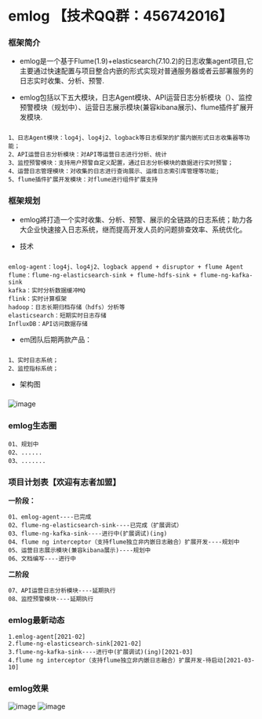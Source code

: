#  **emlog**  【技术QQ群：456742016】
### 框架简介

- emlog是一个基于Flume(1.9)+elasticsearch(7.10.2)的日志收集agent项目,它主要通过快速配置与项目整合内嵌的形式实现对普通服务器或者云部署服务的日志实时收集、分析、预警.

- emlog包括以下五大模块，日志Agent模块、API运营日志分析模块（）、监控预警模块（规划中）、运营日志展示模块(兼容kibana展示)、flume插件扩展开发模块.

### 
    1、日志Agent模块：log4j、log4j2、logback等日志框架的扩展内嵌形式日志收集器等功能； 
    2、API运营日志分析模块：对API等运营日志进行分析、统计
    3、监控预警模块：支持用户预警自定义配置，通过日志分析模块的数据进行实时预警；
    4、运营日志管理模块：对收集的日志进行查询展示、运维日志索引库管理等功能;
    5、flume插件扩展开发模块：对flume进行组件扩展支持

### 框架规划   
- emlog將打造一个实时收集、分析、预警、展示的全链路的日志系统；助力各大企业快速接入日志系统，继而提高开发人员的问题排查效率、系统优化。

- 技术
### 

    emlog-agent：log4j、log4j2、logback append + disruptor + flume Agent
    flume：flume-ng-elasticsearch-sink + flume-hdfs-sink + flume-ng-kafka-sink
    kafka：实时分析数据缓冲MQ
    flink：实时计算框架
    hadoop：日志长期归档存储（hdfs）分析等
    elasticsearch：短期实时日志存储
    InfluxDB：API访问数据存储
   
- em团队后期两款产品：
###
    1、实时日志系统；
    2、监控指标系统；
    
- 架构图
###

![image](https://user-images.githubusercontent.com/29231108/109388704-b74d5380-7943-11eb-9634-fe47f97d75ae.png)


### emlog生态圈

    01、规划中
    02、......
    03、.......
    
### 项目计划表【欢迎有志者加盟】
**一阶段：** 

    01、emlog-agent----已完成
    02、flume-ng-elasticsearch-sink----已完成（扩展调试）
    03、flume-ng-kafka-sink----进行中(扩展调试)(ing)
    04、flume ng interceptor（支持flume独立非内嵌日志融合）扩展开发----规划中
    05、运营日志展示模块(兼容kibana展示)----规划中
    06、文档编写----进行中
    
 **二阶段** 

    07、API运营日志分析模块----延期执行
    08、监控预警模块----延期执行
    
### emlog最新动态

    1.emlog-agent[2021-02]
    2.flume-ng-elasticsearch-sink[2021-02]
    3.flume-ng-kafka-sink----进行中(扩展调试)(ing)[2021-03]
    4.flume ng interceptor（支持flume独立非内嵌日志融合）扩展开发-待启动[2021-03-10]

### emlog效果

![image](https://user-images.githubusercontent.com/29231108/109386285-a77a4300-7934-11eb-84fd-6db7457e42a0.png)
![image](https://user-images.githubusercontent.com/29231108/109386309-ce387980-7934-11eb-8efb-37882ce2f537.png)

 
